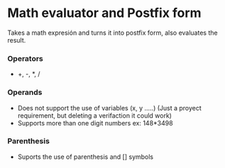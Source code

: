 # Math evaluator and Postfix form
Takes a math expresión and turns it into postfix form, also evaluates the result.

### Operators
-  +, -, *, /

### Operands
- Does not support the use of variables (x, y .....) (Just a proyect requirement, but deleting a verifaction it could work)
- Supports more than one digit numbers ex: 148*3498

### Parenthesis
- Suports the use of parenthesis and [] symbols


